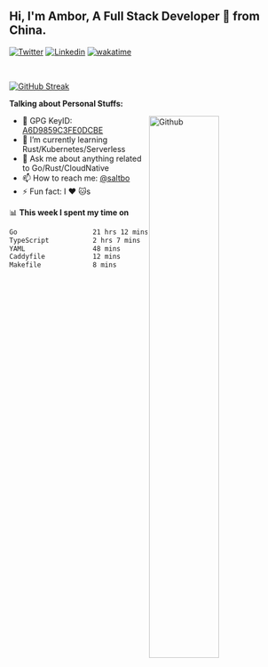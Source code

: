 ## Hi, I'm Ambor, A Full Stack Developer 🚀 from China.

[![Twitter](https://img.shields.io/badge/-saltbo-1ca0f1?style=flat&logo=twitter&logoColor=white)](https://twitter.com/rdsaltbo)
[![Linkedin](https://img.shields.io/badge/-saltbo-blue?style=flat&logo=Linkedin&logoColor=white)](https://www.linkedin.com/in/saltbo/)
[![wakatime](https://wakatime.com/badge/user/f82b1c77-faab-48cd-aef5-a12c0aff104b.svg)](https://wakatime.com/@f82b1c77-faab-48cd-aef5-a12c0aff104b)

&nbsp;  

[![GitHub Streak](http://github-readme-streak-stats.herokuapp.com?user=saltbo&hide_border=true&date_format=M%20j%5B%2C%20Y%5D)](https://git.io/streak-stats)

**Talking about Personal Stuffs:**
<!-- Any image aligned to the right. Beware the width  -->
<img width="50%" align="right" alt="Github" src="https://raw.githubusercontent.com/saltbo/saltbo/master/images/git-header.svg" />

- 🤘 GPG KeyID: [A6D9859C3FE0DCBE](https://saltbo.cn/pgp_keys.asc)
- 🌱 I’m currently learning Rust/Kubernetes/Serverless
- 💬 Ask me about anything related to Go/Rust/CloudNative
- 📫 How to reach me: [@saltbo](https://t.me/saltbo)
- ⚡ Fun fact: I :heart: :cat:s


📊 **This week I spent my time on**
<!--START_SECTION:waka-->

```txt
Go                   21 hrs 12 mins  █████████████████████▒░░░   85.38 %
TypeScript           2 hrs 7 mins    ██░░░░░░░░░░░░░░░░░░░░░░░   08.56 %
YAML                 48 mins         ▓░░░░░░░░░░░░░░░░░░░░░░░░   03.26 %
Caddyfile            12 mins         ▒░░░░░░░░░░░░░░░░░░░░░░░░   00.84 %
Makefile             8 mins          ░░░░░░░░░░░░░░░░░░░░░░░░░   00.54 %
```

<!--END_SECTION:waka-->
